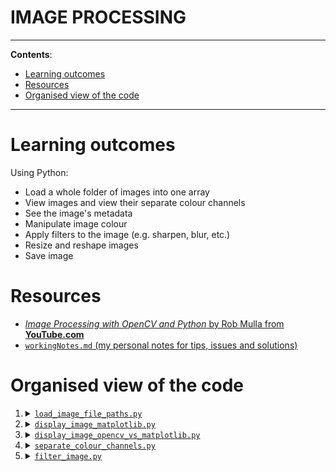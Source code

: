 <h1>IMAGE PROCESSING</h1>

---

**Contents**:

- [Learning outcomes](#learning-outcomes)
- [Resources](#resources)
- [Organised view of the code](#organised-view-of-the-code)

---

# Learning outcomes
Using Python:

- Load a whole folder of images into one array
- View images and view their separate colour channels
- See the image's metadata
- Manipulate image colour
- Apply filters to the image (e.g. sharpen, blur, etc.)
- Resize and reshape images
- Save image

# Resources
- [_Image Processing with OpenCV and Python_ by Rob Mulla from **YouTube.com**](https://www.youtube.com/watch?v=kSqxn6zGE0c)
- [`workingNotes.md` (my personal notes for tips, issues and solutions)](https://github.com/pranigopu/computerVision/blob/main/imageProcessing/workingNotes.md)

# Organised view of the code
1. <details><summary><a href="https://github.com/pranigopu/computerVision/blob/main/imageProcessing/code/load_image_file_paths.py"><code>load_image_file_paths.py</code></a></summary>Loads and displays all the image file paths from the image folder. Also serves as an introduction to the <code>glob</code> function from the <code>glob</code> module.</details>
2. <details><summary><a href="https://github.com/pranigopu/computerVision/blob/main/imageProcessing/code/display_image_matplotlib.py"><code>display_image_matplotlib.py</code></a></summary>Loads and displays an image as specified by an index number and according to the specified scale, using Matplotlib. Takes the image index number, display options and display scale as command line arguments (these arguments are explained in the source code). Also serves as an introduction to reading images using Matplotlib.</details>
3. <details><summary><a href="https://github.com/pranigopu/computerVision/blob/main/imageProcessing/code/display_image_opencv_vs_matplotlib.py"><code>display_image_opencv_vs_matplotlib.py</code></a></summary>Loads and displays an image as specified by an index number and according to the specified scale, using Matplotlib and OpenCV, with the aim of comparing the two methods of reading images to show differences in the ordering of the colour channels. Takes the image index number and display scale as command line arguments (these arguments are explained in the source code). Also serves as an introduction to reading images using OpenCV and using Matplotlib. An output is shown below: <br> <img src="https://github.com/pranigopu/computerVision/blob/main/imageProcessing/images/others/opencv_vs_matplotlib.png"></details>
4. <details><summary><a href="https://github.com/pranigopu/computerVision/blob/main/imageProcessing/code/separate_colour_channels.py"><code>separate_colour_channels.py</code></a></summary>Shows the different colour channels of an image (as read by Matplotlib). Takes the image index number and display scale as command line arguments. Also serves as an introduction to the colour mapping option on <code>matplotlib.pyplot.imshow</code>. An output is shown below: <br> <img src="https://github.com/pranigopu/computerVision/blob/main/imageProcessing/images/others/separated_channels.png"></details>
5. <details><summary><a href="https://github.com/pranigopu/computerVision/blob/main/imageProcessing/code/filter_image.py"><code>filter_image.py</code></a></summary>Applies a specified filter to a specified image, which is displayed according to the specified scale and (if specified) saved. Takes the image index, filter name, display scale and an optional argument (indicating whether to save the image or not) as command line arguments (arguments are explained in the source code). Also serves as an introduction to convolutional image filtering and the concept of bit depth. Some outputs are shown below: <br> <table><tr><th>Box Blur</th><th>Gaussian Blur</th><th>Sharpen</th><th>Edge Detection</th></tr><tr><td><img src="https://github.com/pranigopu/computerVision/blob/main/imageProcessing/images/filtered/Indian Lady by Vishal Gurjar (filter-box_blur).jpg"></td><td><img src="https://github.com/pranigopu/computerVision/blob/main/imageProcessing/images/filtered/Indian Lady by Vishal Gurjar (filter-gaussian_blur).jpg"></td><td><img src="https://github.com/pranigopu/computerVision/blob/main/imageProcessing/images/filtered/Indian Lady by Vishal Gurjar (filter-sharpen).jpg"></td><td><img src="https://github.com/pranigopu/computerVision/blob/main/imageProcessing/images/filtered/Indian Lady by Vishal Gurjar (filter-edge_detection).jpg"></td></tr></table></details>